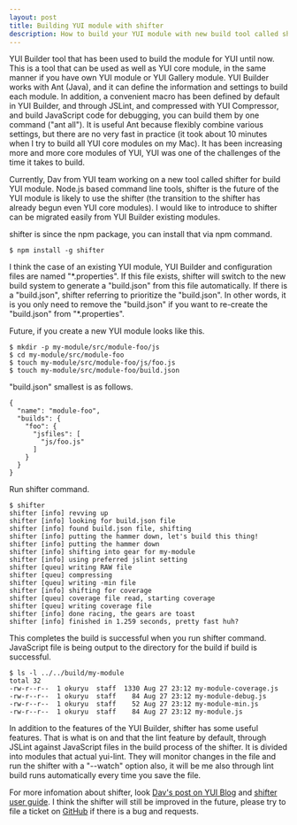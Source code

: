 ```yaml
---
layout: post
title: Building YUI module with shifter
description: How to build your YUI module with new build tool called shifter.
---
```


YUI Builder tool that has been used to build the module for YUI until now.
This is a tool that can be used as well as YUI core module, in the same
manner if you have own YUI module or YUI Gallery module. YUI Builder works
with Ant (Java), and it can define the information and settings to build
each module. In addition, a convenient macro has been defined by default in
YUI Builder, and through JSLint, and compressed with YUI Compressor, and
build JavaScript code for debugging, you can build them by one command
("ant all"). It is useful Ant because flexibly combine various settings,
but there are no very fast in practice (it took about 10 minutes when I try
to build all YUI core modules on my Mac). It has been increasing more and
more core modules of YUI, YUI was one of the challenges of the time it
takes to build.

Currently, Dav from YUI team working on a new tool called shifter for build
YUI module. Node.js based command line tools, shifter is the future of the
YUI module is likely to use the shifter (the transition to the shifter has
already begun even YUI core modules). I would like to introduce to shifter
can be migrated easily from YUI Builder existing modules.

shifter is since the npm package, you can install that via npm command.

	$ npm install -g shifter

I think the case of an existing YUI module, YUI Builder and configuration
files are named "\*.properties". If this file exists, shifter will switch
to the new build system to generate a "build.json" from this file
automatically. If there is a "build.json", shifter referring to prioritize
the "build.json". In other words, it is you only need to remove the
"build.json" if you want to re-create the "build.json" from "\*.properties".

Future, if you create a new YUI module looks like this.

	$ mkdir -p my-module/src/module-foo/js
	$ cd my-module/src/module-foo
	$ touch my-module/src/module-foo/js/foo.js
	$ touch my-module/src/module-foo/build.json

"build.json" smallest is as follows.

	{
	  "name": "module-foo",
	  "builds": {
	    "foo": {
	      "jsfiles": [
	        "js/foo.js"
	      ]
	    }
	  }
	}

Run shifter command.

	$ shifter
	shifter [info] revving up
	shifter [info] looking for build.json file
	shifter [info] found build.json file, shifting
	shifter [info] putting the hammer down, let's build this thing!
	shifter [info] putting the hammer down
	shifter [info] shifting into gear for my-module
	shifter [info] using preferred jslint setting
	shifter [queu] writing RAW file
	shifter [queu] compressing
	shifter [queu] writing -min file
	shifter [info] shifting for coverage
	shifter [queu] coverage file read, starting coverage
	shifter [queu] writing coverage file
	shifter [info] done racing, the gears are toast
	shifter [info] finished in 1.259 seconds, pretty fast huh?

This completes the build is successful when you run shifter command.
JavaScript file is being output to the directory for the build if build
is successful.

	$ ls -l ../../build/my-module
	total 32
	-rw-r--r--  1 okuryu  staff  1330 Aug 27 23:12 my-module-coverage.js
	-rw-r--r--  1 okuryu  staff    84 Aug 27 23:12 my-module-debug.js
	-rw-r--r--  1 okuryu  staff    52 Aug 27 23:12 my-module-min.js
	-rw-r--r--  1 okuryu  staff    84 Aug 27 23:12 my-module.js

In addition to the features of the YUI Builder, shifter has some useful
features. That is what is on and that the lint feature by default, through
JSLint against JavaScript files in the build process of the shifter. It is
divided into modules that actual yui-lint. They will monitor changes in the
file and run the shifter with a "--watch" option also, it will be me also
through lint build runs automatically every time you save the file.

For more infomation about shifter, look [Dav's post on YUI Blog][yuiblog]
and [shifter user guide][shifter]. I think the shifter will still be
improved in the future, please try to file a ticket on [GitHub][github] if there is
a bug and requests.

[yuiblog]: http://www.yuiblog.com/blog/2012/08/27/shifter-fast-yui-module-building/
[shifter]: http://davglass.github.com/shifter/
[github]: https://github.com/davglass/shifter
